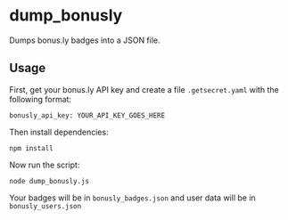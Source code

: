 # dump_bonusly

Dumps bonus.ly badges into a JSON file.

## Usage

First, get your bonus.ly API key and create a file `.getsecret.yaml` with the following format:

```
bonusly_api_key: YOUR_API_KEY_GOES_HERE
```

Then install dependencies:

```
npm install
```

Now run the script:

```
node dump_bonusly.js
```

Your badges will be in `bonusly_badges.json` and user data will be in `bonusly_users.json`
